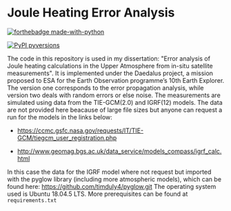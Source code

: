 # Joule Heating Error Analysis
[![forthebadge made-with-python](http://ForTheBadge.com/images/badges/made-with-python.svg)](https://www.python.org/)

[![PyPI pyversions](https://upload.wikimedia.org/wikipedia/commons/3/34/Blue_Python_3.6_Shield_Badge.svg)](https://pypi.python.org/pypi/ansicolortags/)

The code in this repository is used in my dissertation: "Error analysis of Joule heating calculations in the Upper Atmosphere from in-situ satellite measurements". It is implemented under the Daedalus project, a mission proposed to ESA for the Earth Observation programme’s 10th Earth Explorer. The version one corresponds to the error propagation analysis, while version two deals with random errors or else noise. The measurements are simulated using data from the TIE-GCM(2.0) and IGRF(12) models. 
The data are not provided here beacause of large file sizes but anyone can request a run for the models in the links below:

* https://ccmc.gsfc.nasa.gov/requests/IT/TIE-GCM/tiegcm_user_registration.php

* http://www.geomag.bgs.ac.uk/data_service/models_compass/igrf_calc.html

In this case the data for the IGRF model where not request but imported with the pyglow library (including more atmospheric models), which can be found here: https://github.com/timduly4/pyglow.git
The operating system used is Ubuntu 18.04.5 LTS. More prerequisites can be found at `requirements.txt`
